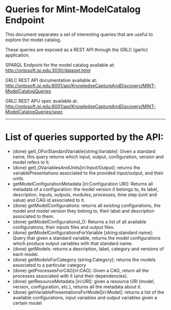 # Queries for Mint-ModelCatalog Endpoint

This document separates a set of interesting queries that are useful to explore the model catalog.

These queries are exposed as a REST API through the GRLC (garlic) application.

SPARQL Endpoint for the model catalog available at: http://ontosoft.isi.edu:3030/dataset.html

GRLC REST API documentation available at: http://ontosoft.isi.edu:8001/api/KnowledgeCaptureAndDiscovery/MINT-ModelCatalogQueries

GRLC REST APU spec available at: http://ontosoft.isi.edu:8001/api/KnowledgeCaptureAndDiscovery/MINT-ModelCatalogQueries/spec




-----------------

# List of queries supported by the API:


* (done) getI_OForStandardVariable[string:Variable]: Given a standard name, this query returns which input, output, configuration, version and model refers to it.
* (done) getI_OVariablesAndUnits[iri:Input/Output]: returns the variablePresentations associated to the provided input/output, and their units.
* getModelConfigurationMetadata [iri:Configuration URI]: Returns all metadata of a configuration: the model version it belongs to, its label, description, inputs, outputs, modules, processes, time step (unit and value) and CAG id associated to it.
* (done) getModelConfigurations: returns all existing configurations, the model and model version they belong to, their label and description associated to them.
* (done) getModelConfigurationsI_O: Returns a list of all available configurations, their inputs files and output files.
* (done) getModelConfigurationsForVariable [string:standard name]: Query that given a standard variable, returns the model configurations which produce output variables with that standard name. 
* (done) getModels: returns a description, label, category and versions of each model.  
* (done) getModelsForCategory (string:Category]: returns the models associated to a particular category
* (done) getProcessesForCAG[iri:CAG]: Given a CAG, return all the processes associated with it (and their dependencies).
* (done) getResourceMetadata [iri:URI]: given a resource URI (model, version, configuration, etc.), returns all the metadata about it.
* (done) getVariablePresentationsForModel[iri:Model]: returns a list of the available configurations, input variables and output variables given a certain model

 
 



